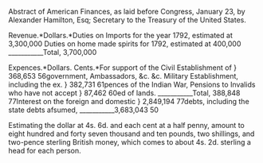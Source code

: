  Abstract of American Finances, as laid
                    before Congress, January 23, by Alexander Hamilton, Esq; Secretary to
                    the Treasury of the United States.Revenue.*Dollars.*Duties on
                    Imports for the year 1792, estimated at 3,300,000 Duties on
                    home made spirits for 1792, estimated at 400,000 ___________Total,
                        3,700,000Expences.*Dollars. Cents.*For support of the Civil Establishment of } 368,653
                        56government, Ambassadors, &c. &c. Military Establishment, including the ex. } 382,731 61pences of the Indian War,
                        Pensions to Invalids who have not accept } 87,462 60ed of lands. ___________Total,
                        388,848 77Interest on the foreign and domestic } 2,849,194 77debts, including the state debts afsumed, ___________3,683,043 50Estimating the dollar at 4s. 6d. and each cent at a half penny, amount to
                    eight hundred and forty seven thousand and ten pounds, two
                    shillings, and two-pence sterling British money, which comes to about 4s.
                    2d. sterling a head for each person.